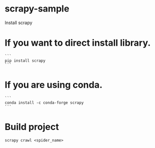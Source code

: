 # scrapy-sample
Install scrapy
  # If you want to direct install library.
    ```
    pip install scrapy
    ```    
  # If you are using conda.
    ```
    conda install -c conda-forge scrapy
    ```
# Build project
  ```
  scrapy crawl <spider_name>
  ```
